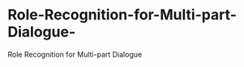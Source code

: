 Role-Recognition-for-Multi-part-Dialogue-
=========================================

Role Recognition for Multi-part Dialogue 
